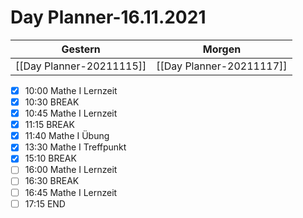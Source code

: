
Day Planner-16.11.2021
======================
  
| Gestern | Morgen |  
| ------- | ------ |  
| [[Day Planner-20211115]] | [[Day Planner-20211117]] |  
- [x] 10:00 Mathe I Lernzeit
- [x] 10:30 BREAK
- [x] 10:45 Mathe I Lernzeit
- [x] 11:15 BREAK
- [x] 11:40 Mathe I Übung
- [x] 13:30 Mathe I Treffpunkt
- [x] 15:10 BREAK
- [ ] 16:00 Mathe I Lernzeit
- [ ] 16:30 BREAK
- [ ] 16:45 Mathe I Lernzeit
- [ ] 17:15 END